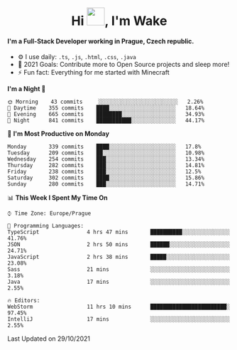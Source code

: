 <h1 align="center">Hi <img src="https://raw.githubusercontent.com/MrWakeCZ/MrWakeCZ/master/Hi.gif" width="40px" />, I'm Wake</h1>

#### I'm a Full-Stack Developer working in Prague, Czech republic.
- ⚙️ I use daily: `.ts`, `.js`, `.html`, `.css`, `.java`
- 🥅 2021 Goals: Contribute more to Open Source projects and sleep more!
- ⚡ Fun fact: Everything for me started with Minecraft

<!--START_SECTION:waka-->
**I'm a Night 🦉** 

```text
🌞 Morning    43 commits     ░░░░░░░░░░░░░░░░░░░░░░░░░   2.26% 
🌆 Daytime    355 commits    ████░░░░░░░░░░░░░░░░░░░░░   18.64% 
🌃 Evening    665 commits    ████████░░░░░░░░░░░░░░░░░   34.93% 
🌙 Night      841 commits    ███████████░░░░░░░░░░░░░░   44.17%

```
📅 **I'm Most Productive on Monday** 

```text
Monday       339 commits    ████░░░░░░░░░░░░░░░░░░░░░   17.8% 
Tuesday      209 commits    ██░░░░░░░░░░░░░░░░░░░░░░░   10.98% 
Wednesday    254 commits    ███░░░░░░░░░░░░░░░░░░░░░░   13.34% 
Thursday     282 commits    ███░░░░░░░░░░░░░░░░░░░░░░   14.81% 
Friday       238 commits    ███░░░░░░░░░░░░░░░░░░░░░░   12.5% 
Saturday     302 commits    ████░░░░░░░░░░░░░░░░░░░░░   15.86% 
Sunday       280 commits    ███░░░░░░░░░░░░░░░░░░░░░░   14.71%

```


📊 **This Week I Spent My Time On** 

```text
⌚︎ Time Zone: Europe/Prague

💬 Programming Languages: 
TypeScript               4 hrs 47 mins       ██████████░░░░░░░░░░░░░░░   41.76% 
JSON                     2 hrs 50 mins       ██████░░░░░░░░░░░░░░░░░░░   24.71% 
JavaScript               2 hrs 38 mins       █████░░░░░░░░░░░░░░░░░░░░   23.08% 
Sass                     21 mins             ░░░░░░░░░░░░░░░░░░░░░░░░░   3.18% 
Java                     17 mins             ░░░░░░░░░░░░░░░░░░░░░░░░░   2.55%

🔥 Editors: 
WebStorm                 11 hrs 10 mins      ████████████████████████░   97.45% 
IntelliJ                 17 mins             ░░░░░░░░░░░░░░░░░░░░░░░░░   2.55%

```


 Last Updated on 29/10/2021
<!--END_SECTION:waka-->
